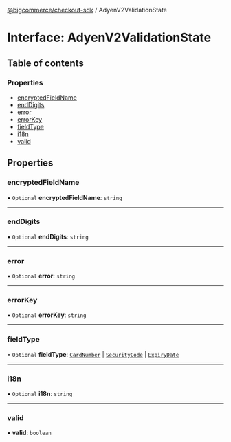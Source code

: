 [@bigcommerce/checkout-sdk](../README.md) / AdyenV2ValidationState

# Interface: AdyenV2ValidationState

## Table of contents

### Properties

- [encryptedFieldName](AdyenV2ValidationState.md#encryptedfieldname)
- [endDigits](AdyenV2ValidationState.md#enddigits)
- [error](AdyenV2ValidationState.md#error)
- [errorKey](AdyenV2ValidationState.md#errorkey)
- [fieldType](AdyenV2ValidationState.md#fieldtype)
- [i18n](AdyenV2ValidationState.md#i18n)
- [valid](AdyenV2ValidationState.md#valid)

## Properties

### encryptedFieldName

• `Optional` **encryptedFieldName**: `string`

___

### endDigits

• `Optional` **endDigits**: `string`

___

### error

• `Optional` **error**: `string`

___

### errorKey

• `Optional` **errorKey**: `string`

___

### fieldType

• `Optional` **fieldType**: [`CardNumber`](../enums/AdyenV2CardFields.md#cardnumber) \| [`SecurityCode`](../enums/AdyenV2CardFields.md#securitycode) \| [`ExpiryDate`](../enums/AdyenV2CardFields.md#expirydate)

___

### i18n

• `Optional` **i18n**: `string`

___

### valid

• **valid**: `boolean`

